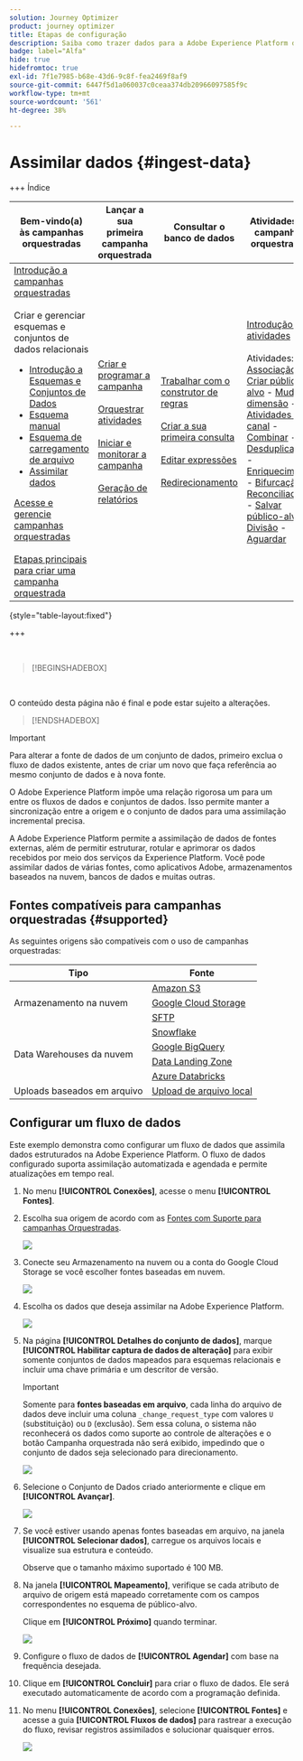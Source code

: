 ```yaml
---
solution: Journey Optimizer
product: journey optimizer
title: Etapas de configuração
description: Saiba como trazer dados para a Adobe Experience Platform de fontes compatíveis, como SFTP, armazenamento na nuvem ou bancos de dados.
badge: label="Alfa"
hide: true
hidefromtoc: true
exl-id: 7f1e7985-b68e-43d6-9c8f-fea2469f8af9
source-git-commit: 6447f5d1a060037c0ceaa374db20966097585f9c
workflow-type: tm+mt
source-wordcount: '561'
ht-degree: 38%

---
```


# Assimilar dados {#ingest-data}

+++ Índice 

| Bem-vindo(a) às campanhas orquestradas | Lançar a sua primeira campanha orquestrada | Consultar o banco de dados | Atividades de campanhas orquestradas |
|---|---|---|---|
| [Introdução a campanhas orquestradas](gs-orchestrated-campaigns.md)<br/><br/>Criar e gerenciar esquemas e conjuntos de dados relacionais</br> <ul><li>[Introdução a Esquemas e Conjuntos de Dados](gs-schemas.md)</li><li>[Esquema manual](manual-schema.md)</li><li>[Esquema de carregamento de arquivo](file-upload-schema.md)</li><li>[Assimilar dados](ingest-data.md)</li></ul>[Acesse e gerencie campanhas orquestradas](access-manage-orchestrated-campaigns.md)<br/><br/>[Etapas principais para criar uma campanha orquestrada](gs-campaign-creation.md) | [Criar e programar a campanha](create-orchestrated-campaign.md)<br/><br/>[Orquestrar atividades](orchestrate-activities.md)<br/><br/>[Iniciar e monitorar a campanha](start-monitor-campaigns.md)<br/><br/>[Geração de relatórios](reporting-campaigns.md) | [Trabalhar com o construtor de regras](orchestrated-rule-builder.md)<br/><br/>[Criar a sua primeira consulta](build-query.md)<br/><br/>[Editar expressões](edit-expressions.md)<br/><br/>[Redirecionamento](retarget.md) | [Introdução às atividades](activities/about-activities.md)<br/><br/>Atividades:<br/>[Associação](activities/and-join.md) - [Criar público-alvo](activities/build-audience.md) - [Mudar dimensão](activities/change-dimension.md) - [Atividades de canal](activities/channels.md) - [Combinar](activities/combine.md) - [Desduplicação](activities/deduplication.md) - [Enriquecimento](activities/enrichment.md) - [Bifurcação](activities/fork.md) - [Reconciliação](activities/reconciliation.md) - [Salvar público-alvo](activities/save-audience.md) - [Divisão](activities/split.md) - [Aguardar](activities/wait.md) |

{style="table-layout:fixed"}

+++

</br>

>[!BEGINSHADEBOX]

</br>

O conteúdo desta página não é final e pode estar sujeito a alterações.

>[!ENDSHADEBOX]

>[!IMPORTANT]
>
>Para alterar a fonte de dados de um conjunto de dados, primeiro exclua o fluxo de dados existente, antes de criar um novo que faça referência ao mesmo conjunto de dados e à nova fonte.
>
>O Adobe Experience Platform impõe uma relação rigorosa um para um entre os fluxos de dados e conjuntos de dados. Isso permite manter a sincronização entre a origem e o conjunto de dados para uma assimilação incremental precisa.

A Adobe Experience Platform permite a assimilação de dados de fontes externas, além de permitir estruturar, rotular e aprimorar os dados recebidos por meio dos serviços da Experience Platform. Você pode assimilar dados de várias fontes, como aplicativos Adobe, armazenamentos baseados na nuvem, bancos de dados e muitas outras.

## Fontes compatíveis para campanhas orquestradas {#supported}

As seguintes origens são compatíveis com o uso de campanhas orquestradas:

<table>
  <thead>
    <tr>
      <th>Tipo</th>
      <th>Fonte</th>
    </tr>
  </thead>
  <tbody>
    <tr>
      <td rowspan="3">Armazenamento na nuvem</td>
      <td><a href="https://experienceleague.adobe.com/pt-br/docs/experience-platform/sources/ui-tutorials/create/cloud-storage/s3">Amazon S3</a></td>
    </tr>
    <tr>
      <td><a href="https://experienceleague.adobe.com/pt-br/docs/experience-platform/sources/ui-tutorials/create/cloud-storage/google-cloud-storage">Google Cloud Storage</a></td>
    </tr>
    <tr>
      <td><a href="https://experienceleague.adobe.com/pt-br/docs/experience-platform/sources/ui-tutorials/create/cloud-storage/sftp">SFTP</a></td>
    </tr>
      <td rowspan="4">Data Warehouses da nuvem</td>
      <td><a href="https://experienceleague.adobe.com/pt-br/docs/experience-platform/sources/ui-tutorials/create/databases/snowflake">Snowflake</a></td>
    </tr>
    <tr>
      <td><a href="https://experienceleague.adobe.com/pt-br/docs/experience-platform/sources/ui-tutorials/create/databases/bigquery">Google BigQuery</a></td>
    </tr>
    <tr>
      <td><a href="https://experienceleague.adobe.com/pt-br/docs/experience-platform/sources/ui-tutorials/create/cloud-storage/data-landing-zone">Data Landing Zone<a></td>
    </tr>
    <tr>
      <td><a href="https://experienceleague.adobe.com/pt-br/docs/experience-platform/sources/ui-tutorials/create/databases/databricks">Azure Databricks</a></td>
    </tr>
    <tr>
      <td rowspan="3">Uploads baseados em arquivo</td>
      <td><a href="https://experienceleague.adobe.com/pt-br/docs/experience-platform/sources/ui-tutorials/create/local-system/local-file-upload">Upload de arquivo local<a></td>
    </tr>

</tbody>
</table>

## Configurar um fluxo de dados

Este exemplo demonstra como configurar um fluxo de dados que assimila dados estruturados na Adobe Experience Platform. O fluxo de dados configurado suporta assimilação automatizada e agendada e permite atualizações em tempo real.

1. No menu **[!UICONTROL Conexões]**, acesse o menu **[!UICONTROL Fontes]**.

1. Escolha sua origem de acordo com as [Fontes com Suporte para campanhas Orquestradas](#supported).

   ![](assets/admin_sources_1.png)

1. Conecte seu Armazenamento na nuvem ou a conta do Google Cloud Storage se você escolher fontes baseadas em nuvem.

   ![](assets/admin_sources_2.png)

1. Escolha os dados que deseja assimilar na Adobe Experience Platform.

   ![](assets/S3_config_1.png)

1. Na página **[!UICONTROL Detalhes do conjunto de dados]**, marque **[!UICONTROL Habilitar captura de dados de alteração]** para exibir somente conjuntos de dados mapeados para esquemas relacionais e incluir uma chave primária e um descritor de versão.

   >[!IMPORTANT]
   >
   > Somente para **fontes baseadas em arquivo**, cada linha do arquivo de dados deve incluir uma coluna `_change_request_type` com valores `U` (substituição) ou `D` (exclusão). Sem essa coluna, o sistema não reconhecerá os dados como suporte ao controle de alterações e o botão Campanha orquestrada não será exibido, impedindo que o conjunto de dados seja selecionado para direcionamento.

   ![](assets/S3_config_6.png)

1. Selecione o Conjunto de Dados criado anteriormente e clique em **[!UICONTROL Avançar]**.

   ![](assets/S3_config_3.png)

1. Se você estiver usando apenas fontes baseadas em arquivo, na janela **[!UICONTROL Selecionar dados]**, carregue os arquivos locais e visualize sua estrutura e conteúdo.

   Observe que o tamanho máximo suportado é 100 MB.

1. Na janela **[!UICONTROL Mapeamento]**, verifique se cada atributo de arquivo de origem está mapeado corretamente com os campos correspondentes no esquema de público-alvo.

   Clique em **[!UICONTROL Próximo]** quando terminar.

   ![](assets/S3_config_4.png)

1. Configure o fluxo de dados de **[!UICONTROL Agendar]** com base na frequência desejada.

1. Clique em **[!UICONTROL Concluir]** para criar o fluxo de dados. Ele será executado automaticamente de acordo com a programação definida.

1. No menu **[!UICONTROL Conexões]**, selecione **[!UICONTROL Fontes]** e acesse a guia **[!UICONTROL Fluxos de dados]** para rastrear a execução do fluxo, revisar registros assimilados e solucionar quaisquer erros.

   ![](assets/S3_config_5.png)

